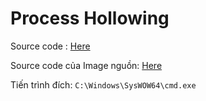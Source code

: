 # Process Hollowing

Source code : [Here](https://github.com/noobmannn/TrainRev/blob/main/Process_Hollowing/Src/ProcHollow.c)

Source code của Image nguồn: [Here](https://github.com/noobmannn/TrainRev/blob/main/Process_Hollowing/Src/Evil.c)

Tiến trình đích: ``C:\Windows\SysWOW64\cmd.exe``
